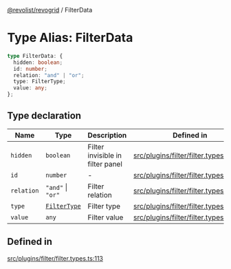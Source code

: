 [@revolist/revogrid](README.md) / FilterData

# Type Alias: FilterData

```ts
type FilterData: {
  hidden: boolean;
  id: number;
  relation: "and" | "or";
  type: FilterType;
  value: any;
};
```

## Type declaration

| Name | Type | Description | Defined in |
| ------ | ------ | ------ | ------ |
| `hidden` | `boolean` | Filter invisible in filter panel | [src/plugins/filter/filter.types.ts:126](https://github.com/revolist/revogrid/blob/80825bf77a49d260f052f2584a0efe930c2da0d3/src/plugins/filter/filter.types.ts#L126) |
| `id` | `number` | - | [src/plugins/filter/filter.types.ts:114](https://github.com/revolist/revogrid/blob/80825bf77a49d260f052f2584a0efe930c2da0d3/src/plugins/filter/filter.types.ts#L114) |
| `relation` | `"and"` \| `"or"` | Filter relation | [src/plugins/filter/filter.types.ts:130](https://github.com/revolist/revogrid/blob/80825bf77a49d260f052f2584a0efe930c2da0d3/src/plugins/filter/filter.types.ts#L130) |
| `type` | [`FilterType`](TypeAlias.FilterType.md) | Filter type | [src/plugins/filter/filter.types.ts:118](https://github.com/revolist/revogrid/blob/80825bf77a49d260f052f2584a0efe930c2da0d3/src/plugins/filter/filter.types.ts#L118) |
| `value` | `any` | Filter value | [src/plugins/filter/filter.types.ts:122](https://github.com/revolist/revogrid/blob/80825bf77a49d260f052f2584a0efe930c2da0d3/src/plugins/filter/filter.types.ts#L122) |

## Defined in

[src/plugins/filter/filter.types.ts:113](https://github.com/revolist/revogrid/blob/80825bf77a49d260f052f2584a0efe930c2da0d3/src/plugins/filter/filter.types.ts#L113)
